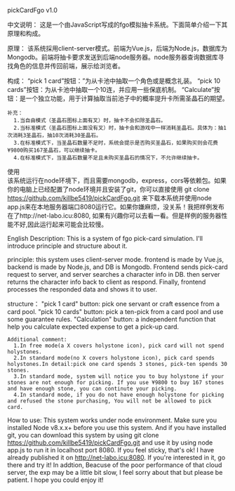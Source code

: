pickCardFgo v1.0

中文说明：
  这是一个由JavaScript写成的fgo模拟抽卡系统。下面简单介绍一下其原理和构成。

  原理：
    该系统採用client-server模式。前端为Vue.js，后端为Node.js，数据库为Mongodb。前端将抽卡要求发送到后端node服务器。node服务器查询数据库寻找角色的信息并传回前端，展示给浏览者。

  构成：
    “pick 1 card”按钮：”为从卡池中抽取一个角色或是概念礼装。
    “pick 10 cards”按钮：为从卡池中抽取一个10连，并应用一些保底机制。
    “Calculate”按钮：是一个独立功能，用于计算抽取当前池子中的概率提升卡所需圣晶石的期望。
  
    补充：
      1.当自由模式（圣晶石图标上面有叉）时，抽卡不会扣除圣晶石。
      2.当标准模式（圣晶石图标上面没有叉）时，抽卡会和游戏中一样消耗圣晶石。具体为：抽1次消耗3圣晶石，抽10次消耗30圣晶石。
      3.在标准模式下，当圣晶石数量不足时，系统会提示是否购买圣晶石，如果购买则会花费¥9800购买167圣晶石，可以继续抽卡。
      4.在标准模式下，当圣晶石数量不足且未购买圣晶石的情况下，不允许继续抽卡。
  
  使用      
    该系统运行在node环境下，而且需要mongodb，express，cors等依赖包。如果你的电脑上已经配置了node环境并且安装了git，你可以直接使用 git clone https://github.com/killbe5419/pickCardFgo.git 来下载本系统并使用node app.js来在本地服务器端口8080运行它。如果你嫌麻烦，没关系！我把样例发布在了http://net-labo.icu:8080, 如果有兴趣你可以去看一看。但是样例的服务器性能不好,因此运行起来可能会比较慢。

    
English Description:
  This is a system of fgo pick-card simulation. I'll introduce principle and structure about it.
  
  principle:
    this system uses client-server mode. frontend is made by Vue.js, backend is made by Node.js, and DB is Mongodb. Frontend sends pick-card request to server, and server searches a character info in DB. then server returns the character info back to client as respond. Finally, frontend processes the responded data and shows it to user. 
    
  structure：
    "pick 1 card" button: pick one servant or craft essence from a card pool.
    "pick 10 cards" button: pick a ten-pick from a card pool and use some guarantee rules.
    "Calculation" button: a independent function that help you calculate expected expense to get a pick-up card.
    
    Additional comment:
      1.In free mode(a X covers holystone icon), pick card will not spend holystones.
      2.In standard mode(no X covers holystone icon), pick card spends holystones.In detail:pick one card spends 3 stones, pick-ten spends 30 stones.
      3.In standard mode, system will notice you to buy holystone if your stones are not enough for picking. If you use ¥9800 to buy 167 stones and have enough stone, you can continute your picking.
      4.In standard mode, if you do not have enough holystone for picking and refused the stone purchasing, You will not be allowed to pick card.

How to use:
  This system works under node environment. Make sure you installed Node v8.x.x+ before you use this system. And if you have installed git, you can download this system by using git clone https://github.com/killbe5419/pickCardFgo.git and use it by using node app.js to run it in localhost port 8080. If you feel sticky, that's ok! I have already published it on http://net-labo.icu:8080. If you're interested in it, go there and try it! In addtion, Beacuse of the poor performance of that cloud server, the exp may be a little bit slow, I feel sorry about that but please be patient. I hope you could enjoy it!
